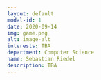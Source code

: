 ```yaml
---
layout: default
modal-id: 1
date: 2020-09-14
img: game.png
alt: image-alt
interests: TBA
department: Computer Science
name: Sebastian Riedel
description: TBA
---
```

